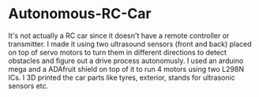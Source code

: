 # Autonomous-RC-Car

It's not actually a RC car since it doesn't have a remote controller or transmitter. I made it using two ultrasound sensors (front and back) placed on top of servo motors to turn them in different directions to detect obstacles and figure out a drive process autonomusly. I used an arduino mega and a ADAfruit shield on top of it to run 4 motors using two L298N ICs. 
I 3D printed the car parts like tyres, exterior, stands for ultrasonic sensors etc.
